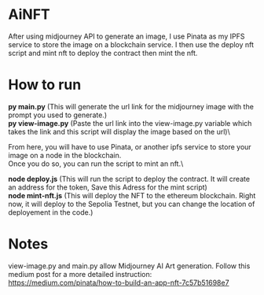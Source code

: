 # AiNFT
After using midjourney API to generate an image, I use Pinata as my IPFS service to store the image on a blockchain service. I then use the deploy nft script and mint nft to deploy the contract then mint the nft.

# How to run
**py main.py** (This will generate the url link for the midjourney image with the prompt you used to generate.)\
**py view-image.py** (Paste the url link into the view-image.py variable which takes the link and this script will display the image based on the url)\

From here, you will have to use Pinata, or another ipfs service to store your image on a node in the blockchain.\
Once you do so, you can run the script to mint an nft.\

**node deploy.js** (This will run the script to deploy the contract. It will create an address for the token, Save this Adress for the mint script)\
**node mint-nft.js** (This will deploy the NFT to the ethereum blockchain. Right now, it will deploy to the Sepolia Testnet, but you can change the location of deployement in the code.)


# Notes
view-image.py and main.py allow Midjourney AI Art generation.
Follow this medium post for a more detailed instruction: https://medium.com/pinata/how-to-build-an-app-nft-7c57b51698e7



